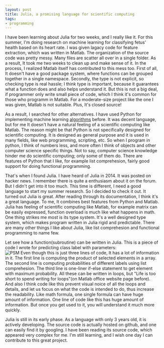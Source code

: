 ```yaml
---
layout: post
title: Julia, a promising language for scientific computing
tags:
- programming
---
```


<p>
I have been learning about Julia for two weeks, and I really like it. For this summer, I'm doing research on machine learning for classifying fetus' health based on its heart rate. I was given lagacy code for feature extraction, which was written in Matlab. The organization of the source code was pretty messy. Many files are scatter all over in a single folder. As a result, It took me two weeks to clean up and make sense of it. In the process, I realized Matlab itself has contributed to this mess too.
<!--break-->
First of all, It doesn't have a good package system, where functions can be grouped together in a single namespace. Secondly, the type is not explicit, so checking type is real hassle; I think type is important, because it guarantees what a function does and also helps understand it. But this is not a big deal, if programmer only write small piece of code, which I think it's common for those who programm in Matlab. For a moderate-size project like the one I was given, Matlab is not suitable. Plus, It's closed source!
</p>
<p>
As a result, I searched for other alternatives. I have used Python for implementing machine learning <a href="https://github.com/cjackie/machine_learning" target="_blank">algorithms</a> before. It was decent language, but for me It doesn't have a natural feeling of a scientific computing like Matlab. The reason might be that Python is not specifically designed for scientific computing. It is designed as general purpose and it is used in many fields, like web programming, scripting, etc. So when I program in python, I  think of numbers less, and more often I think of objects and other computer science specific things. Not to say, computer science knowledge hinder me do scientific computing; only some of them do. There are features of Python that I like, for example list comprehesion, fairly good support for doing functional programming. 
</p>
<p>
That's when I found Julia. I have heard of Julia in 2014. It was posted on hacker news. I remember there is quite a enthusiasm about it on the forum. But I didn't get into it too much. This time is different, I need a good language to start my summer research. So I decided to check it out. It turned out Julia is great. After reading through its documentation, I think it's a great language. To me, It combines best features from Python and Matlab. Julia has feeling of scientific computing like Matlab, for example matrix can be easily expressed, function overload is much like what happens in math. One thing strikes me most is its type system. It's a well designed type system, which makes program written in Julia rigid and predictable. There are many other things I like about Julia, like list comprehesion and functional programming to name few.
</p>
<p>
Let see how a function(subroutine) can be written in Julia. This is a piece of code I wrote for predicting class label with parameters:<br>
<img src="{{site.baseurl}}images/2015-06-17/julia_naivebaysefunc.png" alt="PSM">
Even though this is just three lines of code, It has a lot of information in it. The first line is computing the product of selected elements in a array. The second line is computing probabilities of different labels using list comprehesion. The third line is one-liner if-else statement to get element with maximum probability. All these can be written in loops, but "Life is too short to spend writing for loops"(on Matlab office website page before). And also I think code like this prevent visual noice of all the loops and details, and let us focus on what the code is intended to do, thus increase the readability. Like math formula, one single formula can have huge amount of information. One line of code like this has huge amount of information. But once you get used to it, you will understand it much more quickly.
</p>
<p>
Julia is still in its early phase. As a language with only 3 years old, it is actively developing. The source code is actually hosted on github, and one can easily find it by googling. I have been reading its source code, which appeared very complex for me. I'm still learning, and I wish one day I can contribute to this great project.
</p>
